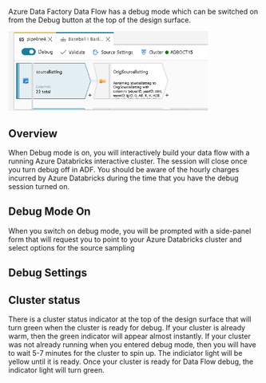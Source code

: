 
Azure Data Factory Data Flow has a debug mode which can be switched on from the Debug button at the top of the design surface.

<img src="../images/debugbutton.png" width="400">

## Overview
When Debug mode is on, you will interactively build your data flow with a running Azure Databricks interactive cluster. The session will close once you turn debug off in ADF. You should be aware of the hourly charges incurred by Azure Databricks during the time that you have the debug session turned on.

## Debug Mode On
When you switch on debug mode, you will be prompted with a side-panel form that will request you to point to your Azure Databricks cluster and select options for the source sampling

## Debug Settings


## Cluster status
There is a cluster status indicator at the top of the design surface that will turn green when the cluster is ready for debug. If your cluster is already warm, then the green indicator will appear almost instantly. If your cluster was not already running when you entered debug mode, then you will have to wait 5-7 minutes for the cluster to spin up. The indiciator light will be yellow until it is ready. Once your cluster is ready for Data Flow debug, the indicator light will turn green.

